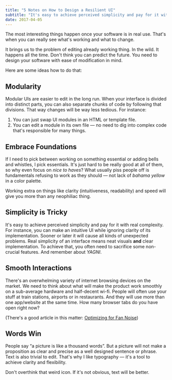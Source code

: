 ```yaml
---
title: "5 Notes on How to Design a Resilient UI"
subtitle: "It's easy to achieve perceived simplicity and pay for it with real complexity."
date: 2017-04-05
---
```


The most interesting things happen once your software is in real use.
That's when you can really see what's working and what to change.

It brings us to the problem of editing already working thing. In the wild.
It happens all the time. Don't think you can predict the future.
You need to design your software with ease of modification in mind.

<!--more-->

Here are some ideas how to do that:

## Modularity

Modular UIs are easier to edit in the long run.
When your interface is divided into distinct parts, you can also separate chunks of code by following that divisions.
That way changes will be way less tedious. For instance:

1. You can just swap UI modules in an HTML or template file.
2. You can edit a module in its own file — no need to dig into complex code that's responsible for many things.

## Embrace Foundations

If I need to pick between working on something essential or adding bells and whistles, I pick essentials.
It's just hard to be really good at all of them, so why even focus on *nice to haves*? What usually piss people off is fundamentals refusing to work as they should — not lack of *bahama yellow* in a color palette.

Working extra on things like clarity (intuitiveness, readability) and speed
will give you more than any neophiliac thing.

## Simplicity is Tricky

It's easy to achieve perceived simplicity and pay for it with real complexity.
For instance, you can make an intuitive UI while ignoring clarity of its implementation.
Sooner or later it will cause all kinds of unexpected problems.
Real simplicity of an interface means neat visuals **and** clear implementation.
To achieve that, you often need to sacrifice some non-crucial features.
And remember about *YAGNI*.

## Smooth Interactions

There's an overwhelming variety of internet browsing devices on the market.
We need to think about what will make the product work smoothly on a sub-average hardware and half-decent wi-fi.
People will often use your stuff at train stations, airports or in restaurants. And they will use more than one app/website at the same time. How many browser tabs do you have open right now?

(There's a good article in this matter: [Optimizing for Fan Noise](http://prog21.dadgum.com/61.html))

## Words Win

People say “a picture is like a thousand words”.
But a picture will not make a proposition as clear and precise as a well designed sentence or phrase.
Text is also trivial to edit.
That's why I like typography — it's a tool to achieve clarity and flexibility.

Don't overthink that weird icon. If it's not obvious, text will be better.